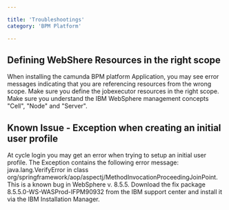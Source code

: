 ```yaml
---

title: 'Troubleshootings'
category: 'BPM Platform'

---
```



## Defining WebShere Resources in the right scope

When installing the camunda BPM platform Application, you may see error messages indicating that you are referencing resources from the wrong scope. Make sure you define the jobexecutor resources in the right scope. Make sure you understand the IBM WebSphere management concepts "Cell", "Node" and "Server".


## Known Issue - Exception when creating an initial user profile

At cycle login you may get an error when trying to setup an initial user profile. The Exception contains the following error message: java.lang.VerifyError in class org/springframework/aop/aspectj/MethodInvocationProceedingJoinPoint. This is a known bug in WebSphere v. 8.5.5. Download the fix package 8.5.5.0-WS-WASProd-IFPM90932 from the IBM support center and install it via the IBM Installation Manager.